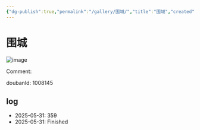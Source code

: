```yaml
---
{"dg-publish":true,"permalink":"/gallery/围城/","title":"围城","created":"2025-06-02T12:37:17.180+08:00"}
---
```



# 围城

![image](https://hiraeth-picbed.oss-cn-beijing.aliyuncs.com/20250531155110.webp)

Comment: 



doubanId: 1008145

## log

- 2025-05-31: 359
- 2025-05-31: Finished
